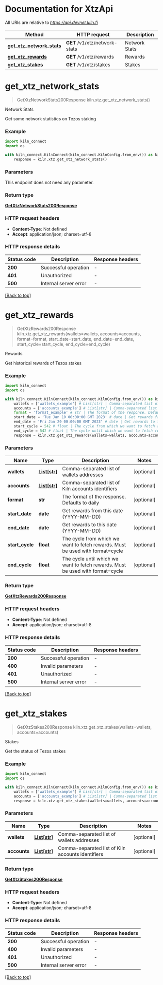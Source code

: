 # Documentation for XtzApi

All URIs are relative to *https://api.devnet.kiln.fi*

Method | HTTP request | Description
------------- | ------------- | -------------
[**get_xtz_network_stats**](XtzApi.md#get_xtz_network_stats) | **GET** /v1/xtz/network-stats | Network Stats
[**get_xtz_rewards**](XtzApi.md#get_xtz_rewards) | **GET** /v1/xtz/rewards | Rewards
[**get_xtz_stakes**](XtzApi.md#get_xtz_stakes) | **GET** /v1/xtz/stakes | Stakes


# **get_xtz_network_stats**
> GetXtzNetworkStats200Response kiln.xtz.get_xtz_network_stats()

Network Stats

Get some network statistics on Tezos staking

### Example

```python
import kiln_connect
import os

with kiln_connect.KilnConnect(kiln_connect.KilnConfig.from_env()) as kiln:
    response = kiln.xtz.get_xtz_network_stats()
```


### Parameters
This endpoint does not need any parameter.

### Return type

[**GetXtzNetworkStats200Response**](GetXtzNetworkStats200Response.md)

### HTTP request headers

 - **Content-Type**: Not defined
 - **Accept**: application/json; charset=utf-8

### HTTP response details
| Status code | Description | Response headers |
|-------------|-------------|------------------|
**200** | Successful operation |  -  |
**401** | Unauthorized |  -  |
**500** | Internal server error |  -  |

[[Back to top]](#)
# **get_xtz_rewards**
> GetXtzRewards200Response kiln.xtz.get_xtz_rewards(wallets=wallets, accounts=accounts, format=format, start_date=start_date, end_date=end_date, start_cycle=start_cycle, end_cycle=end_cycle)

Rewards

Get historical rewards of Tezos stakes

### Example

```python
import kiln_connect
import os

with kiln_connect.KilnConnect(kiln_connect.KilnConfig.from_env()) as kiln:
    wallets = ['wallets_example'] # List[str] | Comma-separated list of wallets addresses (optional)
    accounts = ['accounts_example'] # List[str] | Comma-separated list of Kiln accounts identifiers (optional)
    format = 'format_example' # str | The format of the response. Defaults to daily (optional)
    start_date = 'Tue Jan 10 00:00:00 GMT 2023' # date | Get rewards from this date (YYYY-MM-DD) (optional)
    end_date = 'Fri Jan 20 00:00:00 GMT 2023' # date | Get rewards to this date (YYYY-MM-DD) (optional)
    start_cycle = 542 # float | The cycle from which we want to fetch rewards. Must be used with format=cycle (optional)
    end_cycle = 542 # float | The cycle until which we want to fetch rewards. Must be used with format=cycle (optional)
    response = kiln.xtz.get_xtz_rewards(wallets=wallets, accounts=accounts, format=format, start_date=start_date, end_date=end_date, start_cycle=start_cycle, end_cycle=end_cycle)
```


### Parameters

Name | Type | Description  | Notes
------------- | ------------- | ------------- | -------------
 **wallets** | [**List[str]**](str.md)| Comma-separated list of wallets addresses | [optional] 
 **accounts** | [**List[str]**](str.md)| Comma-separated list of Kiln accounts identifiers | [optional] 
 **format** | **str**| The format of the response. Defaults to daily | [optional] 
 **start_date** | **date**| Get rewards from this date (YYYY-MM-DD) | [optional] 
 **end_date** | **date**| Get rewards to this date (YYYY-MM-DD) | [optional] 
 **start_cycle** | **float**| The cycle from which we want to fetch rewards. Must be used with format&#x3D;cycle | [optional] 
 **end_cycle** | **float**| The cycle until which we want to fetch rewards. Must be used with format&#x3D;cycle | [optional] 

### Return type

[**GetXtzRewards200Response**](GetXtzRewards200Response.md)

### HTTP request headers

 - **Content-Type**: Not defined
 - **Accept**: application/json; charset=utf-8

### HTTP response details
| Status code | Description | Response headers |
|-------------|-------------|------------------|
**200** | Successful operation |  -  |
**400** | Invalid parameters |  -  |
**401** | Unauthorized |  -  |
**500** | Internal server error |  -  |

[[Back to top]](#)
# **get_xtz_stakes**
> GetXtzStakes200Response kiln.xtz.get_xtz_stakes(wallets=wallets, accounts=accounts)

Stakes

Get the status of Tezos stakes

### Example

```python
import kiln_connect
import os

with kiln_connect.KilnConnect(kiln_connect.KilnConfig.from_env()) as kiln:
    wallets = ['wallets_example'] # List[str] | Comma-separated list of wallets addresses (optional)
    accounts = ['accounts_example'] # List[str] | Comma-separated list of Kiln accounts identifiers (optional)
    response = kiln.xtz.get_xtz_stakes(wallets=wallets, accounts=accounts)
```


### Parameters

Name | Type | Description  | Notes
------------- | ------------- | ------------- | -------------
 **wallets** | [**List[str]**](str.md)| Comma-separated list of wallets addresses | [optional] 
 **accounts** | [**List[str]**](str.md)| Comma-separated list of Kiln accounts identifiers | [optional] 

### Return type

[**GetXtzStakes200Response**](GetXtzStakes200Response.md)

### HTTP request headers

 - **Content-Type**: Not defined
 - **Accept**: application/json; charset=utf-8

### HTTP response details
| Status code | Description | Response headers |
|-------------|-------------|------------------|
**200** | Successful operation |  -  |
**400** | Invalid parameters |  -  |
**401** | Unauthorized |  -  |
**500** | Internal server error |  -  |

[[Back to top]](#)
